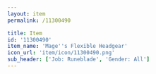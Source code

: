 ```yaml
---
layout: item
permalink: /11300490

title: Item
id: '11300490'
item_name: 'Mage''s Flexible Headgear'
icon_url: 'item/icon/11300490.png'
sub_header: ['Job: Runeblade', 'Gender: All']
---
```

